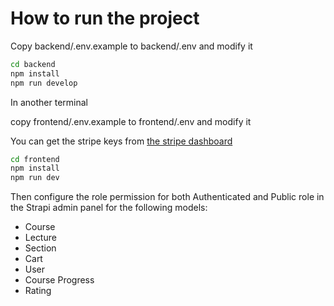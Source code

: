 # How to run the project

Copy backend/.env.example to backend/.env and modify it

```bash
cd backend
npm install
npm run develop
```


In another terminal

copy frontend/.env.example to frontend/.env and modify it

You can get the stripe keys from [the stripe dashboard](https://dashboard.stripe.com/test/apikeys)

```bash
cd frontend
npm install
npm run dev
```

Then configure the role permission for both Authenticated and Public role in the Strapi admin panel for the following models:

- Course
- Lecture
- Section
- Cart
- User
- Course Progress
- Rating
